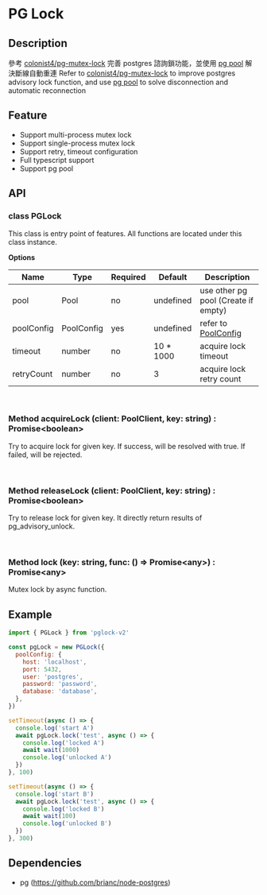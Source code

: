 # PG Lock

## Description

參考 [colonist4/pg-mutex-lock](https://github.com/colonist4/pg-mutex-lock) 完善 postgres 諮詢鎖功能，並使用 [pg pool](https://node-postgres.com/api/pool#poolconnect) 解決斷線自動重連
Refer to [colonist4/pg-mutex-lock](https://github.com/colonist4/pg-mutex-lock) to improve postgres advisory lock function, and use [pg pool](https://node-postgres.com/api/pool#poolconnect) to solve disconnection and automatic reconnection

## Feature

- Support multi-process mutex lock
- Support single-process mutex lock
- Support retry, timeout configuration
- Full typescript support
- Support pg pool

## API

### class PGLock

This class is entry point of features.
All functions are located under this class instance.

**Options**

| Name | Type | Required | Default | Description |
|------|------|----------|---------|----|
| pool | Pool | no | undefined | use other pg pool (Create if empty) |
| poolConfig | PoolConfig | yes | undefined | refer to [PoolConfig](https://node-postgres.com/api/pool) |
| timeout | number | no | 10 * 1000 | acquire lock timeout |
| retryCount | number | no | 3 | acquire lock retry count |

<br>

### Method acquireLock (client: PoolClient, key: string) : Promise\<boolean\>

Try to acquire lock for given key.
If success, will be resolved with true.
If failed, will be rejected.

<br>

### Method releaseLock (client: PoolClient, key: string) : Promise\<boolean\>

Try to release lock for given key.
It directly return results of pg_advisory_unlock.

<br>

### Method lock (key: string, func: () => Promise\<any\>) : Promise\<any\>

Mutex lock by async function.

## Example

```javascript
import { PGLock } from 'pglock-v2'

const pgLock = new PGLock({
  poolConfig: {
    host: 'localhost',
    port: 5432,
    user: 'postgres',
    password: 'password',
    database: 'database',
  },
})

setTimeout(async () => {
  console.log('start A')
  await pgLock.lock('test', async () => {
    console.log('locked A')
    await wait(1000)
    console.log('unlocked A')
  })
}, 100)

setTimeout(async () => {
  console.log('start B')
  await pgLock.lock('test', async () => {
    console.log('locked B')
    await wait(100)
    console.log('unlocked B')
  })
}, 300)
```

## Dependencies

- pg (<https://github.com/brianc/node-postgres>)
